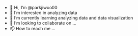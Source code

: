 - 👋 Hi, I’m @parkjiwoo00
- 👀 I’m interested in analyzing data
- 🌱 I’m currently learning analyzing data and data visualization
- 💞️ I’m looking to collaborate on ...
- 📫 How to reach me ...

<!---
parkjiwoo00/parkjiwoo00 is a ✨ special ✨ repository because its `README.md` (this file) appears on your GitHub profile.
You can click the Preview link to take a look at your changes.
--->
